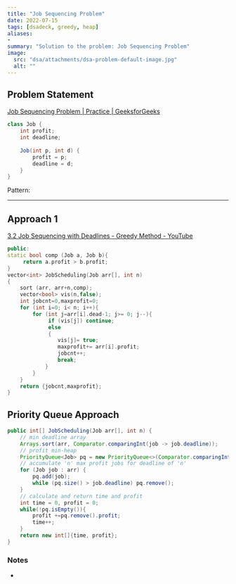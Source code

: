 ```yaml
---
title: "Job Sequencing Problem"
date: 2022-07-15
tags: [dsadeck, greedy, heap]
aliases:
- 
summary: "Solution to the problem: Job Sequencing Problem"
image:
  src: "dsa/attachments/dsa-problem-default-image.jpg"
  alt: ""
---
```


## Problem Statement
[Job Sequencing Problem | Practice | GeeksforGeeks](https://practice.geeksforgeeks.org/problems/job-sequencing-problem-1587115620/1#)
``` java
class Job {
	int profit;
	int deadline;
	
	Job(int p, int d) {
		profit = p;
		deadline = d;
	}
}
```

Pattern: 

---
## Approach 1
[3.2 Job Sequencing with Deadlines - Greedy Method - YouTube](https://www.youtube.com/watch?v=zPtI8q9gvX8)

``` cpp
public:
static bool comp (Job a, Job b){
	 return a.profit > b.profit;
}
vector<int> JobScheduling(Job arr[], int n) 
{ 
	sort (arr, arr+n,comp);
	vector<bool> vis(n,false); 
	int jobcnt=0,maxprofit=0;
	for (int i=0; i< n; i++){
		for (int j=arr[i].dead-1; j>= 0; j--){
			 if (vis[j]) continue;
			 else 
			 {	 	
			 	vis[j]= true;
				maxprofit+= arr[i].profit;
				jobcnt++;
				break;
		 	}
	 	}			
 	}
 	return {jobcnt,maxprofit};
}
```


## Priority Queue Approach

``` java
public int[] JobScheduling(Job arr[], int n) {
	// min deadline array
	Arrays.sort(arr, Comparator.comparingInt(job -> job.deadline));
	// profit min-heap
	PriorityQueue<Job> pq = new PriorityQueue<>(Comparator.comparingInt(job -> job.profit));
	// accumulate 'n' max profit jobs for deadline of 'n'
	for (Job job : arr) {
		pq.add(job);
		while (pq.size() > job.deadline) pq.remove();
	}
	// calculate and return time and profit
	int time = 0, profit = 0;
	while(!pq.isEmpty()){
		profit +=pq.remove().profit;
		time++;
	}
	return new int[]{time, profit};
}
```

### Notes
- 

